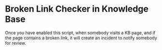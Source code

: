 # Broken Link Checker in Knowledge Base

Once you have enabled this script, when somebody visits a KB page, and if the page contains a broken link, it will create an incident to notify somebody for review.
